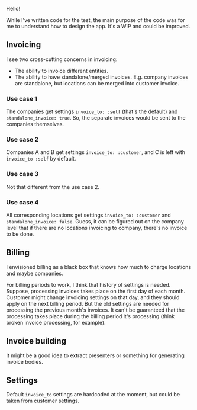 Hello!

While I've written code for the test, the main purpose of the code was for me to
understand how to design the app. It's a WIP and could be improved.

## Invoicing

I see two cross-cutting concerns in invoicing:
* The ability to invoice different entities.
* The ability to have standalone/merged invoices. E.g. company invoices are
  standalone, but locations can be merged into customer invoice.

### Use case 1

The companies get settings `invoice_to: :self` (that's the default) and
`standalone_invoice: true`. So, the separate invoices would be sent to the
companies themselves.

### Use case 2

Companies A and B get settings `invoice_to: :customer`, and C is left
with `invoice_to :self` by default.

### Use case 3

Not that different from the use case 2.

### Use case 4

All corresponding locations get settings `invoice_to: :customer` and
`standalone_invoice: false`. Guess, it can be figured out on the company level
that if there are no locations invoicing to company, there's no invoice to be
done.


## Billing

I envisioned billing as a black box that knows how much to charge locations and
maybe companies.

For billing periods to work, I think that history of settings is needed.
Suppose, processing invoices takes place on the first day of each month.
Customer might change invoicing settings on that day, and they should apply on
the next billing period. But the old settings are needed for processing the
previous month's invoices. It can't be guaranteed that the processing takes
place during the billing period it's processing (think broken invoice
processing, for example).

## Invoice building

It might be a good idea to extract presenters or something for generating
invoice bodies.

## Settings

Default `invoice_to` settings are hardcoded at the moment, but could be taken
from customer settings.
